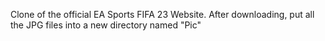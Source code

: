 Clone of the official EA Sports FIFA 23 Website. 
 After downloading, put all the JPG files into a new directory named "Pic"
